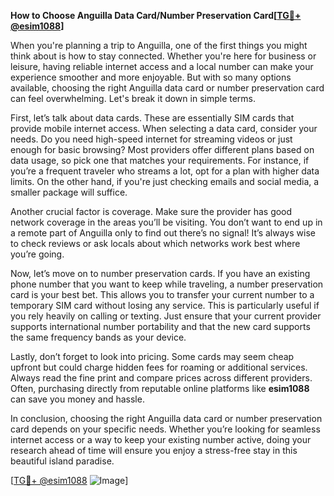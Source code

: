 **How to Choose Anguilla Data Card/Number Preservation Card[[TG💪+ @esim1088](https://t.me/s/esim1088)]**

When you're planning a trip to Anguilla, one of the first things you might think about is how to stay connected. Whether you're here for business or leisure, having reliable internet access and a local number can make your experience smoother and more enjoyable. But with so many options available, choosing the right Anguilla data card or number preservation card can feel overwhelming. Let's break it down in simple terms.

First, let’s talk about data cards. These are essentially SIM cards that provide mobile internet access. When selecting a data card, consider your needs. Do you need high-speed internet for streaming videos or just enough for basic browsing? Most providers offer different plans based on data usage, so pick one that matches your requirements. For instance, if you’re a frequent traveler who streams a lot, opt for a plan with higher data limits. On the other hand, if you're just checking emails and social media, a smaller package will suffice.

Another crucial factor is coverage. Make sure the provider has good network coverage in the areas you’ll be visiting. You don’t want to end up in a remote part of Anguilla only to find out there’s no signal! It’s always wise to check reviews or ask locals about which networks work best where you’re going.

Now, let’s move on to number preservation cards. If you have an existing phone number that you want to keep while traveling, a number preservation card is your best bet. This allows you to transfer your current number to a temporary SIM card without losing any service. This is particularly useful if you rely heavily on calling or texting. Just ensure that your current provider supports international number portability and that the new card supports the same frequency bands as your device.

Lastly, don’t forget to look into pricing. Some cards may seem cheap upfront but could charge hidden fees for roaming or additional services. Always read the fine print and compare prices across different providers. Often, purchasing directly from reputable online platforms like **esim1088** can save you money and hassle.

In conclusion, choosing the right Anguilla data card or number preservation card depends on your specific needs. Whether you’re looking for seamless internet access or a way to keep your existing number active, doing your research ahead of time will ensure you enjoy a stress-free stay in this beautiful island paradise.

[[TG💪+ @esim1088](https://t.me/s/esim1088) ![Image](https://i.postimg.cc/Y0z9fWf4/image.png)]